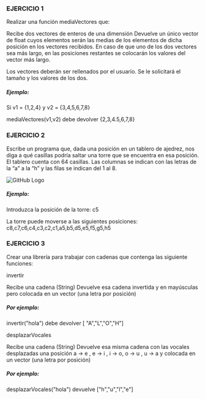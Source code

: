 ### EJERCICIO 1
Realizar una función mediaVectores que:

Recibe dos vectores de enteros de una dimensión
Devuelve un único vector de float cuyos elementos serán las medias de los elementos de dicha posición en los vectores recibidos.
En caso de que uno de los dos vectores sea más largo, en las posiciones restantes se colocarán los valores del vector más largo.

Los vectores deberán ser rellenados por el usuario. Se le solicitará el tamaño y los valores de los dos.

##### Ejemplo:

Si v1 = {1,2,4} y v2 = {3,4,5,6,7,8}

mediaVectores(v1,v2) debe devolver {2,3,4.5,6,7,8}

### EJERCICIO 2

Escribe un programa que, dada una posición en un tablero de ajedrez, nos diga a qué casillas podría saltar una torre que se encuentra en esa posición. El tablero cuenta con 64 casillas. Las columnas se indican con las letras de la “a” a la “h” y las filas se indican del 1 al 8.

![GitHub Logo](ajedrez.png)

##### Ejemplo:

Introduzca la posición de la torre: c5

La torre puede moverse a las siguientes posiciones: c8,c7,c6,c4,c3,c2,c1,a5,b5,d5,e5,f5,g5,h5

### EJERCICIO 3

Crear una librería para trabajar con cadenas que contenga las siguiente funciones:

 invertir

Recibe una cadena (String)
Devuelve esa cadena invertida y en mayúsculas pero colocada en un vector (una letra por posición)

##### Por ejemplo:

invertir("hola") debe devolver [ "A","L","O","H"]

desplazarVocales

Recibe una cadena (String) 
Devuelve esa misma cadena con las vocales desplazadas una posición a -> e , e -> i , i -> o, o -> u , u -> a y colocada en un vector (una letra por posición)
##### Por ejemplo:

desplazarVocales("hola") devuelve ["h","u","l","e"]
